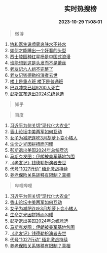 <div align="center"><h2>实时热搜榜</h2><h4>2023-10-29 11:08:01</h4></div>

> 微博  

1. [协和医生说喷雾爽肤水不补水](https://s.weibo.com/weibo?q=%23%E5%8D%8F%E5%92%8C%E5%8C%BB%E7%94%9F%E8%AF%B4%E5%96%B7%E9%9B%BE%E7%88%BD%E8%82%A4%E6%B0%B4%E4%B8%8D%E8%A1%A5%E6%B0%B4%23&t=31&band_rank=1&Refer=top)<br />
2. [如何才能睡出一个好看的头型](https://s.weibo.com/weibo?q=%E5%A6%82%E4%BD%95%E6%89%8D%E8%83%BD%E7%9D%A1%E5%87%BA%E4%B8%80%E4%B8%AA%E5%A5%BD%E7%9C%8B%E7%9A%84%E5%A4%B4%E5%9E%8B&t=31&band_rank=2&Refer=top)<br />
3. [烈士陵园种红星杨是中国式浪漫](https://s.weibo.com/weibo?q=%23%E7%83%88%E5%A3%AB%E9%99%B5%E5%9B%AD%E7%A7%8D%E7%BA%A2%E6%98%9F%E6%9D%A8%E6%98%AF%E4%B8%AD%E5%9B%BD%E5%BC%8F%E6%B5%AA%E6%BC%AB%23&t=31&band_rank=3&Refer=top)<br />
4. [谁能想到这是头发而不是蕾丝](https://s.weibo.com/weibo?q=%E8%B0%81%E8%83%BD%E6%83%B3%E5%88%B0%E8%BF%99%E6%98%AF%E5%A4%B4%E5%8F%91%E8%80%8C%E4%B8%8D%E6%98%AF%E8%95%BE%E4%B8%9D&t=31&band_rank=4&Refer=top)<br />
5. [老友记六人组不完整了](https://s.weibo.com/weibo?q=%23%E8%80%81%E5%8F%8B%E8%AE%B0%E5%85%AD%E4%BA%BA%E7%BB%84%E4%B8%8D%E5%AE%8C%E6%95%B4%E4%BA%86%23&t=31&band_rank=5&Refer=top)<br />
6. [老友记钱德勒扮演者去世](https://s.weibo.com/weibo?q=%23%E8%80%81%E5%8F%8B%E8%AE%B0%E9%92%B1%E5%BE%B7%E5%8B%92%E6%89%AE%E6%BC%94%E8%80%85%E5%8E%BB%E4%B8%96%23&t=31&band_rank=6&Refer=top)<br />
7. [楼上是重点班 楼下是普通班](https://s.weibo.com/weibo?q=%E6%A5%BC%E4%B8%8A%E6%98%AF%E9%87%8D%E7%82%B9%E7%8F%AD%20%E6%A5%BC%E4%B8%8B%E6%98%AF%E6%99%AE%E9%80%9A%E7%8F%AD&t=31&band_rank=7&Refer=top)<br />
8. [巴以冲突已超9200人死亡](https://s.weibo.com/weibo?q=%23%E5%B7%B4%E4%BB%A5%E5%86%B2%E7%AA%81%E5%B7%B2%E8%B6%859200%E4%BA%BA%E6%AD%BB%E4%BA%A1%23&t=31&band_rank=8&Refer=top)<br />
9. [彭斯宣布退出2024总统竞选](https://s.weibo.com/weibo?q=%23%E5%BD%AD%E6%96%AF%E5%AE%A3%E5%B8%83%E9%80%80%E5%87%BA2024%E6%80%BB%E7%BB%9F%E7%AB%9E%E9%80%89%23&t=31&band_rank=9&Refer=top)<br />

> 知乎  


> 百度  

1. [习近平为何关切“现代化大农业”](https://www.baidu.com/s?wd=%E4%B9%A0%E8%BF%91%E5%B9%B3%E4%B8%BA%E4%BD%95%E5%85%B3%E5%88%87%E2%80%9C%E7%8E%B0%E4%BB%A3%E5%8C%96%E5%A4%A7%E5%86%9C%E4%B8%9A%E2%80%9D&sa=fyb_news&rsv_dl=fyb_news)<br />
2. [香山论坛中美两军如何互动](https://www.baidu.com/s?wd=%E9%A6%99%E5%B1%B1%E8%AE%BA%E5%9D%9B%E4%B8%AD%E7%BE%8E%E4%B8%A4%E5%86%9B%E5%A6%82%E4%BD%95%E4%BA%92%E5%8A%A8&sa=fyb_news&rsv_dl=fyb_news)<br />
3. [女子为减肥连吃3月胡萝卜变小橘人](https://www.baidu.com/s?wd=%E5%A5%B3%E5%AD%90%E4%B8%BA%E5%87%8F%E8%82%A5%E8%BF%9E%E5%90%833%E6%9C%88%E8%83%A1%E8%90%9D%E5%8D%9C%E5%8F%98%E5%B0%8F%E6%A9%98%E4%BA%BA&sa=fyb_news&rsv_dl=fyb_news)<br />
4. [生命之光因拼搏而闪耀](https://www.baidu.com/s?wd=%E7%94%9F%E5%91%BD%E4%B9%8B%E5%85%89%E5%9B%A0%E6%8B%BC%E6%90%8F%E8%80%8C%E9%97%AA%E8%80%80&sa=fyb_news&rsv_dl=fyb_news)<br />
5. [彭斯退出美国2024年总统竞选](https://www.baidu.com/s?wd=%E5%BD%AD%E6%96%AF%E9%80%80%E5%87%BA%E7%BE%8E%E5%9B%BD2024%E5%B9%B4%E6%80%BB%E7%BB%9F%E7%AB%9E%E9%80%89&sa=fyb_news&rsv_dl=fyb_news)<br />
6. [马斯克发图：伊朗被美军基地包围](https://www.baidu.com/s?wd=%E9%A9%AC%E6%96%AF%E5%85%8B%E5%8F%91%E5%9B%BE%EF%BC%9A%E4%BC%8A%E6%9C%97%E8%A2%AB%E7%BE%8E%E5%86%9B%E5%9F%BA%E5%9C%B0%E5%8C%85%E5%9B%B4&sa=fyb_news&rsv_dl=fyb_news)<br />
7. [《老友记》钱德勒扮演者去世](https://www.baidu.com/s?wd=%E3%80%8A%E8%80%81%E5%8F%8B%E8%AE%B0%E3%80%8B%E9%92%B1%E5%BE%B7%E5%8B%92%E6%89%AE%E6%BC%94%E8%80%85%E5%8E%BB%E4%B8%96&sa=fyb_news&rsv_dl=fyb_news)<br />
8. [代号“1027行动” 缅北激战持续](https://www.baidu.com/s?wd=%E4%BB%A3%E5%8F%B7%E2%80%9C1027%E8%A1%8C%E5%8A%A8%E2%80%9D+%E7%BC%85%E5%8C%97%E6%BF%80%E6%88%98%E6%8C%81%E7%BB%AD&sa=fyb_news&rsv_dl=fyb_news)<br />
9. [养老保险关系转移有限制？真相](https://www.baidu.com/s?wd=%E5%85%BB%E8%80%81%E4%BF%9D%E9%99%A9%E5%85%B3%E7%B3%BB%E8%BD%AC%E7%A7%BB%E6%9C%89%E9%99%90%E5%88%B6%EF%BC%9F%E7%9C%9F%E7%9B%B8&sa=fyb_news&rsv_dl=fyb_news)<br />

> 哔哩哔哩  

1. [习近平为何关切“现代化大农业”](https://www.baidu.com/s?wd=%E4%B9%A0%E8%BF%91%E5%B9%B3%E4%B8%BA%E4%BD%95%E5%85%B3%E5%88%87%E2%80%9C%E7%8E%B0%E4%BB%A3%E5%8C%96%E5%A4%A7%E5%86%9C%E4%B8%9A%E2%80%9D&sa=fyb_news&rsv_dl=fyb_news)<br />
2. [香山论坛中美两军如何互动](https://www.baidu.com/s?wd=%E9%A6%99%E5%B1%B1%E8%AE%BA%E5%9D%9B%E4%B8%AD%E7%BE%8E%E4%B8%A4%E5%86%9B%E5%A6%82%E4%BD%95%E4%BA%92%E5%8A%A8&sa=fyb_news&rsv_dl=fyb_news)<br />
3. [女子为减肥连吃3月胡萝卜变小橘人](https://www.baidu.com/s?wd=%E5%A5%B3%E5%AD%90%E4%B8%BA%E5%87%8F%E8%82%A5%E8%BF%9E%E5%90%833%E6%9C%88%E8%83%A1%E8%90%9D%E5%8D%9C%E5%8F%98%E5%B0%8F%E6%A9%98%E4%BA%BA&sa=fyb_news&rsv_dl=fyb_news)<br />
4. [生命之光因拼搏而闪耀](https://www.baidu.com/s?wd=%E7%94%9F%E5%91%BD%E4%B9%8B%E5%85%89%E5%9B%A0%E6%8B%BC%E6%90%8F%E8%80%8C%E9%97%AA%E8%80%80&sa=fyb_news&rsv_dl=fyb_news)<br />
5. [彭斯退出美国2024年总统竞选](https://www.baidu.com/s?wd=%E5%BD%AD%E6%96%AF%E9%80%80%E5%87%BA%E7%BE%8E%E5%9B%BD2024%E5%B9%B4%E6%80%BB%E7%BB%9F%E7%AB%9E%E9%80%89&sa=fyb_news&rsv_dl=fyb_news)<br />
6. [马斯克发图：伊朗被美军基地包围](https://www.baidu.com/s?wd=%E9%A9%AC%E6%96%AF%E5%85%8B%E5%8F%91%E5%9B%BE%EF%BC%9A%E4%BC%8A%E6%9C%97%E8%A2%AB%E7%BE%8E%E5%86%9B%E5%9F%BA%E5%9C%B0%E5%8C%85%E5%9B%B4&sa=fyb_news&rsv_dl=fyb_news)<br />
7. [《老友记》钱德勒扮演者去世](https://www.baidu.com/s?wd=%E3%80%8A%E8%80%81%E5%8F%8B%E8%AE%B0%E3%80%8B%E9%92%B1%E5%BE%B7%E5%8B%92%E6%89%AE%E6%BC%94%E8%80%85%E5%8E%BB%E4%B8%96&sa=fyb_news&rsv_dl=fyb_news)<br />
8. [代号“1027行动” 缅北激战持续](https://www.baidu.com/s?wd=%E4%BB%A3%E5%8F%B7%E2%80%9C1027%E8%A1%8C%E5%8A%A8%E2%80%9D+%E7%BC%85%E5%8C%97%E6%BF%80%E6%88%98%E6%8C%81%E7%BB%AD&sa=fyb_news&rsv_dl=fyb_news)<br />
9. [养老保险关系转移有限制？真相](https://www.baidu.com/s?wd=%E5%85%BB%E8%80%81%E4%BF%9D%E9%99%A9%E5%85%B3%E7%B3%BB%E8%BD%AC%E7%A7%BB%E6%9C%89%E9%99%90%E5%88%B6%EF%BC%9F%E7%9C%9F%E7%9B%B8&sa=fyb_news&rsv_dl=fyb_news)<br />
